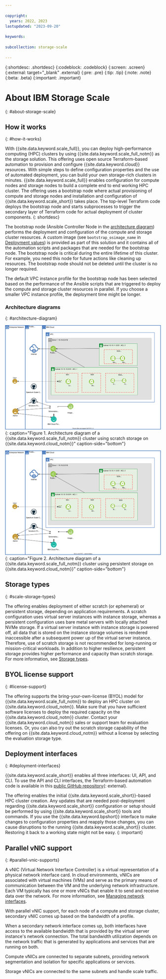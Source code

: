 ```yaml
---

copyright:
  years: 2022, 2023
lastupdated: "2023-09-20"

keywords: 

subcollection: storage-scale

---
```


{:shortdesc: .shortdesc}
{:codeblock: .codeblock}
{:screen: .screen}
{:external: target="_blank" .external}
{:pre: .pre}
{:tip: .tip}
{:note: .note}
{:beta: .beta}
{:important: .important}

# About IBM Storage Scale
{: #about-storage-scale}

## How it works
{: #how-it-works}

With {{site.data.keyword.scale_full}}, you can deploy high-performance computing (HPC) clusters by using {{site.data.keyword.scale_full_notm}} as the storage solution. This offering uses open source Terraform-based automation to provision and configure {{site.data.keyword.cloud}} resources. With simple steps to define configuration properties and the use of automated deployment, you can build your own storage-rich clusters in minutes. {{site.data.keyword.scale_full}} enables configuration for compute nodes and storage nodes to build a complete end to end working HPC cluster. The offering uses a bootstrap node where actual provisioning of compute and storage nodes and installation and configuration of {{site.data.keyword.scale_short}} takes place. The top-level Terraform code deploys the bootstrap node and starts subprocesses to trigger the secondary layer of Terraform code for actual deployment of cluster components.
{: shortdesc}

The bootstrap node (Ansible Controller Node in the [architecture diagram](/docs/storage-scale?topic=hpc-storage-scale-about-storage-scale&interface=ui#architecture-diagram)) performs the deployment and configuration of the compute and storage cluster resources. A custom image (see `bootstrap_osimage_name` in [Deployment values](/docs/storage-scale?topic=storage-scale-deployment-values)) is provided as part of this solution and it contains all of the automation scripts and packages that are needed for the bootstrap node. The bootstrap node is critical during the entire lifetime of this cluster. For example, you need this node for future actions like cleaning up resources. The bootstrap node should not be deleted until the cluster is no longer required.

The default VPC instance profile for the bootstrap node has been selected based on the performance of the Ansible scripts that are triggered to deploy the compute and storage cluster resources in parallel. If you choose a smaller VPC instance profile, the deployment time might be longer.

### Architecture diagrams
{: #architecture-diagram}

![Architecture diagram](images/hpccluster_scale_scratch_architecture.svg){: caption="Figure 1. Architecture diagram of a {{site.data.keyword.scale_full_notm}} cluster using scratch storage on {{site.data.keyword.cloud_notm}}" caption-side="bottom"}

![Architecture diagram persistent](images/hpccluster_scale_persistent_architecture_05_26_22.svg){: caption="Figure 2. Architecture diagram of a {{site.data.keyword.scale_full_notm}} cluster using persistent storage on {{site.data.keyword.cloud_notm}}" caption-side="bottom"}

## Storage types
{: #scale-storage-types}

The offering enables deployment of either scratch (or ephemeral) or persistent storage, depending on application requirements. A scratch configuration uses virtual server instances with instance storage, whereas a persistent configuration uses bare metal servers with locally attached NVMe storage. If a virtual server instance with instance storage is powered off, all data that is stored on the instance storage volumes is rendered inaccessible after a subsequent power up of the virtual server instance. Therefore, use of scratch storage is not recommended for long-running or mission-critical workloads. In addition to higher resilience, persistent storage provides higher performance and capacity than scratch storage. For more information, see [Storage types](/docs/storage-scale?topic=storage-scale-storage-types).

## BYOL license support
{: #license-support}

The offering supports the bring-your-own-license (BYOL) model for {{site.data.keyword.scale_full_notm}} to deploy an HPC cluster on {{site.data.keyword.cloud_notm}}. Make sure that you have sufficient software licenses to deploy the required capacity on the {{site.data.keyword.cloud_notm}} cluster. Contact your {{site.data.keyword.cloud_notm}} sales or support team for evaluation licenses. Or, you can also try out the scratch storage capability of the offering on {{site.data.keyword.cloud_notm}} without a license by selecting the evaluation storage type.

## Deployment interfaces
{: #deployment-interfaces}

{{site.data.keyword.scale_short}} enables all three interfaces: UI, API, and CLI. To use the API and CLI interfaces, the Terraform-based automation code is available in this [public GitHub repository](https://github.com/IBM/ibm-spectrum-scale-ibm-cloud-schematics){: external}.

The offering enables the initial {{site.data.keyword.scale_short}}-based HPC cluster creation. Any updates that are needed post-deployment regarding {{site.data.keyword.scale_short}} configuration or setup should be performed by using {{site.data.keyword.scale_short}} tools and commands. If you use the {{site.data.keyword.bpshort}} interface to make changes to configuration properties and reapply those changes, you can cause disruptions to the running {{site.data.keyword.scale_short}} cluster. Restoring it back to a working state might not be easy.
{: important}

## Parallel vNIC support
{: #parallel-vnic-supports}

A vNIC (Virtual Network Interface Controller) is a virtual representation of a physical network interface card. In cloud environments, vNICs are associated with virtual machines (VMs) and serve as the primary means of communication between the VM and the underlying network infrastructure. Each VM typically has one or more vNICs that enable it to send and receive data over the network. For more information, see [Managing network interfaces](/docs/vpc?topic=vpc-using-instance-vnics).

With parallel vNIC support, for each node of a compute and storage cluster, secondary vNIC comes up based on the bandwidth of a profile.

When a secondary network interface comes up, both interfaces have access to the available bandwidth that is provided by the virtual server instance's network connection. The total bandwidth utilization depends on the network traffic that is generated by applications and services that are running on both.

Compute vNICs are connected to separate subnets, providing network segmentation and isolation for specific applications or services.

Storage vNICs are connected to the same subnets and handle scale traffic.

